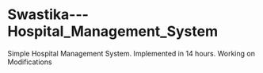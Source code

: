 # Swastika---Hospital_Management_System
Simple Hospital Management System. Implemented in 14 hours. Working on Modifications

